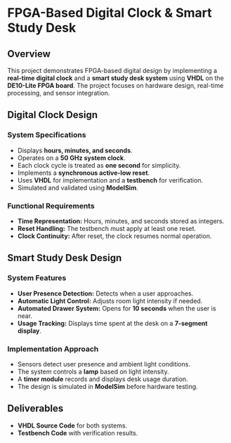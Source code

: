 # FPGA-Based Digital Clock & Smart Study Desk

## Overview
This project demonstrates FPGA-based digital design by implementing a **real-time digital clock** and a **smart study desk system** using **VHDL** on the **DE10-Lite FPGA board**. The project focuses on hardware design, real-time processing, and sensor integration.

## Digital Clock Design
### System Specifications
- Displays **hours, minutes, and seconds**.
- Operates on a **50 GHz system clock**.
- Each clock cycle is treated as **one second** for simplicity.
- Implements a **synchronous active-low reset**.
- Uses **VHDL** for implementation and a **testbench** for verification.
- Simulated and validated using **ModelSim**.

### Functional Requirements
- **Time Representation:** Hours, minutes, and seconds stored as integers.
- **Reset Handling:** The testbench must apply at least one reset.
- **Clock Continuity:** After reset, the clock resumes normal operation.

## Smart Study Desk Design
### System Features
- **User Presence Detection:** Detects when a user approaches.
- **Automatic Light Control:** Adjusts room light intensity if needed.
- **Automated Drawer System:** Opens for **10 seconds** when the user is near.
- **Usage Tracking:** Displays time spent at the desk on a **7-segment display**.

### Implementation Approach
- Sensors detect user presence and ambient light conditions.
- The system controls a **lamp** based on light intensity.
- A **timer module** records and displays desk usage duration.
- The design is simulated in **ModelSim** before hardware testing.

## Deliverables
- **VHDL Source Code** for both systems.
- **Testbench Code** with verification results.
